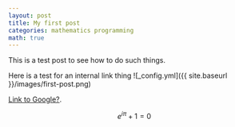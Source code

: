 ```yaml
---
layout: post
title: My first post
categories: mathematics programming
math: true
---
```


This is a test post to see how to do such things.

Here is a test for an internal link thing ![_config.yml]({{ site.baseurl }}/images/first-post.png)

[Link to Google?](https://www.google.com).

$$e^{i\pi} + 1 = 0$$
